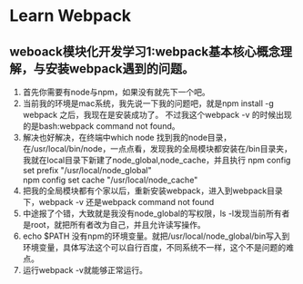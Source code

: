 # Learn Webpack
## weboack模块化开发学习1:webpack基本核心概念理解，与安装webpack遇到的问题。
1. 首先你需要有node与npm，如果没有就先下一个吧。
2. 当前我的环境是mac系统，我先说一下我的问题吧，就是npm install -g webpack 之后，我现在是安装成功了。
不过我这个webpack -v 的时候出现的是bash:webpack command not found。
3. 解决也好解决，在终端中which node 找到我的node目录，在/usr/local/bin/node，一点点看，发现我的全局模块都安装在/bin目录夹，我就在local目录下新建了node_global,node_cache，并且执行
npm config set prefix "/usr/local/node_global"   
npm config set cache "/usr/local/node_cache"
4. 把我的全局模块都有个家以后，重新安装webpack，进入到webpack目录下，webpack -v 还是webpack command not found
5. 中途报了个错，大致就是我没有node_global的写权限，ls -l发现当前所有者是root，就把所有者改为自己，并且允许读写操作。
6. echo $PATH 没有npm的环境变量。就把/usr/local/node_global/bin写入到环境变量，具体写法这个可以自行百度，不同系统不一样，这个不是问题的难点。
7. 运行webpack -v就能够正常运行。

